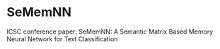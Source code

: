 # SeMemNN
ICSC conference paper: SeMemNN: A Semantic Matrix Based Memory Neural Network for Text Classification
